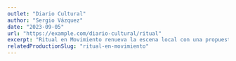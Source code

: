 ```yaml
---
outlet: "Diario Cultural"
author: "Sergio Vázquez"
date: "2023-09-05"
url: "https://example.com/diario-cultural/ritual"
excerpt: "Ritual en Movimiento renueva la escena local con una propuesta que abraza la cercanía del público."
relatedProductionSlug: "ritual-en-movimiento"
---
```

